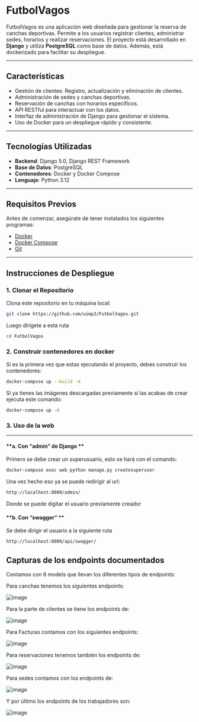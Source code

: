# FutbolVagos


FutbolVagos es una aplicación web diseñada para gestionar la reserva de canchas deportivas. Permite a los usuarios registrar clientes, administrar sedes, horarios y realizar reservaciones. El proyecto está desarrollado en **Django** y utiliza **PostgreSQL** como base de datos. Además, está dockerizado para facilitar su despliegue.


---


## **Características**
- Gestión de clientes: Registro, actualización y eliminación de clientes.
- Administración de sedes y canchas deportivas.
- Reservación de canchas con horarios específicos.
- API RESTful para interactuar con los datos.
- Interfaz de administración de Django para gestionar el sistema.
- Uso de Docker para un despliegue rápido y consistente.


---


## **Tecnologías Utilizadas**
- **Backend**: Django 5.0, Django REST Framework
- **Base de Datos**: PostgreSQL
- **Contenedores**: Docker y Docker Compose
- **Lenguaje**: Python 3.12


---


## **Requisitos Previos**
Antes de comenzar, asegúrate de tener instalados los siguientes programas:
- [Docker](https://www.docker.com/)
- [Docker Compose](https://docs.docker.com/compose/)
- [Git](https://git-scm.com/)


---
## **Instrucciones de Despliegue**


### **1. Clonar el Repositorio**
Clona este repositorio en tu máquina local:
```bash
git clone https://github.com/uimp3/FutbolVagos.git
```



Luego dirígete a esta ruta
```bash
cd FutbolVagos
```

### **2. Construir contenedores en docker**
Si es la primera vez que estas ejecutando el proyecto, debes construir los contenedores:
```bash
docker-compose up --build -d
```


Si ya tienes las imágenes descargadas previamente si las acabas de crear ejecuta este comando:
```bash
docker-compose up -d
```

### **3. Uso de la web**
---


#### **a. Con “admin” de Django **
Primero se debe crear un superusuario, esto se hará con el comando:
```bash 
docker-compose exec web python manage.py createsuperuser
```
Una vez hecho eso ya se puede redirigir al url:
```bash
http://localhost:8000/admin/
```


Donde se puede digitar el usuario previamente creador


#### **b. Con “swagger” **
Se debe dirigir el usuario a la siguiente ruta
```bash
http://localhost:8000/api/swagger/
```


## **Capturas de los endpoints documentados**
Contamos con 6 models que llevan los diferentes tipos de endpoints:

Para canchas tenemos los siguientes endpoints:

![image](https://github.com/user-attachments/assets/1f992451-277d-4435-95f6-d8753c8678b4)


Para la parte de clientes se tiene los endpoints de:

![image](https://github.com/user-attachments/assets/1899e6a1-4883-4448-95f3-68ea417803cf)


Para Facturas contamos con los siguientes endpoints:

![image](https://github.com/user-attachments/assets/027de35a-bdee-433a-bac4-72dc54789c20)


Para reservaciones tenemos también los endpoints de:

![image](https://github.com/user-attachments/assets/7bff39bd-188d-4475-bea1-9869b7c5a379)


Para sedes contamos con los endpoints de:

![image](https://github.com/user-attachments/assets/639c9e17-2c67-4021-aa34-5246ad3f7da5)


Y por último los endpoints de los trabajadores son:

![image](https://github.com/user-attachments/assets/290cd393-a9f6-4d9d-ba6e-37e0805934fc)



